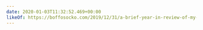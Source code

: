```yaml
---
date: 2020-01-03T11:32:52.469+00:00
likeOf: https://boffosocko.com/2019/12/31/a-brief-year-in-review-of-my-website-domain-online-identity-commonplace-book-journal-diary-etc/
---
```

